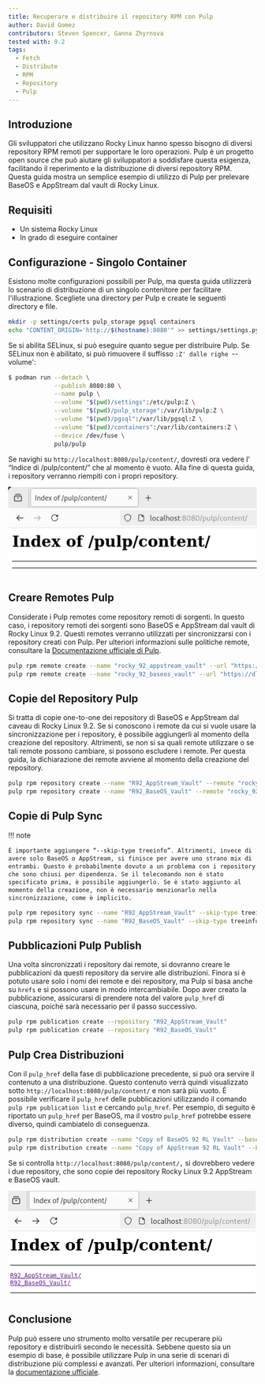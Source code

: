```yaml
---
title: Recuperare e distribuire il repository RPM con Pulp
author: David Gomez
contributors: Steven Spencer, Ganna Zhyrnova
tested with: 9.2
tags:
  - Fetch
  - Distribute
  - RPM
  - Repository
  - Pulp
---
```


## Introduzione

Gli sviluppatori che utilizzano Rocky Linux hanno spesso bisogno di diversi repository RPM remoti per supportare le loro operazioni. Pulp è un progetto open source che può aiutare gli sviluppatori a soddisfare questa esigenza, facilitando il reperimento e la distribuzione di diversi repository RPM. Questa guida mostra un semplice esempio di utilizzo di Pulp per prelevare BaseOS e AppStream dal vault di Rocky Linux.

## Requisiti

- Un sistema Rocky Linux
- In grado di eseguire container

## Configurazione - Singolo Container

Esistono molte configurazioni possibili per Pulp, ma questa guida utilizzerà lo scenario di distribuzione di un singolo contenitore per facilitare l'illustrazione. Scegliete una directory per Pulp e create le seguenti directory e file.

```bash
mkdir -p settings/certs pulp_storage pgsql containers
echo "CONTENT_ORIGIN='http://$(hostname):8080'" >> settings/settings.py
```

Se si abilita SELinux, si può eseguire quanto segue per distribuire Pulp. Se SELinux non è abilitato, si può rimuovere il suffisso `:Z' dalle righe `--volume':

```bash
$ podman run --detach \
             --publish 8080:80 \
             --name pulp \
             --volume "$(pwd)/settings":/etc/pulp:Z \
             --volume "$(pwd)/pulp_storage":/var/lib/pulp:Z \
             --volume "$(pwd)/pgsql":/var/lib/pgsql:Z \
             --volume "$(pwd)/containers":/var/lib/containers:Z \
             --device /dev/fuse \
             pulp/pulp
```

Se navighi su `http://localhost:8080/pulp/content/`, dovresti ora vedere l' “Indice di /pulp/content/” che al momento è vuoto. Alla fine di questa guida, i repository verranno riempiti con i propri repository.

![empty_index](images/empty_pulp_index.png)

## Creare Remotes Pulp

Considerate i Pulp remotes come repository remoti di sorgenti. In questo caso, i repository remoti dei sorgenti sono BaseOS e AppStream dal vault di Rocky Linux 9.2. Questi remotes verranno utilizzati per sincronizzarsi con i repository creati con Pulp. Per ulteriori informazioni sulle politiche remote, consultare la [Documentazione ufficiale di Pulp](https://pulpproject.org/).

```bash
pulp rpm remote create --name "rocky_92_appstream_vault" --url "https://dl.rockylinux.org/vault/rocky/9.2/AppStream/x86_64/os/" --policy on_demand
pulp rpm remote create --name "rocky_92_baseos_vault" --url "https://dl.rockylinux.org/vault/rocky/9.2/BaseOS/x86_64/os/" --policy on_demand
```

## Copie del Repository Pulp

Si tratta di copie one-to-one dei repository di BaseOS e AppStream dal caveau di Rocky Linux 9.2. Se si conoscono i remote da cui si vuole usare la sincronizzazione per i repository, è possibile aggiungerli al momento della creazione del repository. Altrimenti, se non si sa quali remote utilizzare o se tali remote possono cambiare, si possono escludere i remote. Per questa guida, la dichiarazione dei remote avviene al momento della creazione del repository.

```bash
pulp rpm repository create --name "R92_AppStream_Vault" --remote "rocky_92_appstream_vault"
pulp rpm repository create --name "R92_BaseOS_Vault" --remote "rocky_92_baseos_vault"
```

## Copie di Pulp Sync

!!! note

    È importante aggiungere “--skip-type treeinfo”. Altrimenti, invece di avere solo BaseOS o AppStream, si finisce per avere uno strano mix di entrambi. Questo è probabilmente dovuto a un problema con i repository che sono chiusi per dipendenza. Se il telecomando non è stato specificato prima, è possibile aggiungerlo. Se è stato aggiunto al momento della creazione, non è necessario menzionarlo nella sincronizzazione, come è implicito.

```bash
pulp rpm repository sync --name "R92_AppStream_Vault" --skip-type treeinfo
pulp rpm repository sync --name "R92_BaseOS_Vault" --skip-type treeinfo
```

## Pubblicazioni Pulp Publish

Una volta sincronizzati i repository dai remote, si dovranno creare le pubblicazioni da questi repository da servire alle distribuzioni. Finora si è potuto usare solo i nomi dei remote e dei repository, ma Pulp si basa anche su `hrefs` e si possono usare in modo intercambiabile. Dopo aver creato la pubblicazione, assicurarsi di prendere nota del valore `pulp_href` di ciascuna, poiché sarà necessario per il passo successivo.

```bash
pulp rpm publication create --repository "R92_AppStream_Vault"
pulp rpm publication create --repository "R92_BaseOS_Vault"
```

## Pulp Crea Distribuzioni

Con il `pulp_href` della fase di pubblicazione precedente, si può ora servire il contenuto a una distribuzione. Questo contenuto verrà quindi visualizzato sotto `http://localhost:8080/pulp/content/` e non sarà più vuoto. È possibile verificare il `pulp_href` delle pubblicazioni utilizzando il comando `pulp rpm publication list` e cercando `pulp_href`. Per esempio, di seguito è riportato un `pulp_href` per BaseOS, ma il vostro `pulp_href` potrebbe essere diverso, quindi cambiatelo di conseguenza.

```bash
pulp rpm distribution create --name "Copy of BaseOS 92 RL Vault" --base-path "R92_BaseOS_Vault" --publication "/pulp/api/v3/publications/rpm/rpm/0195fdaa-a194-7e9d-a6a9-e6fd4eaa7a20/"
pulp rpm distribution create --name "Copy of AppStream 92 RL Vault" --base-path "R92_AppStream_Vault" --publication "<pulp_href>"
```

Se si controlla `http://localhost:8080/pulp/content/,` si dovrebbero vedere i due repository, che sono copie dei repository Rocky Linux 9.2 AppStream e BaseOS vault.

![content_index](images/pulp_index_content.png)

## Conclusione

Pulp può essere uno strumento molto versatile per recuperare più repository e distribuirli secondo le necessità. Sebbene questo sia un esempio di base, è possibile utilizzare Pulp in una serie di scenari di distribuzione più complessi e avanzati. Per ulteriori informazioni, consultare la [documentazione ufficiale](https://pulpproject.org/).
